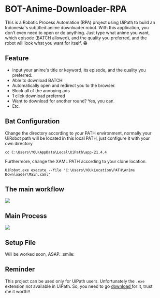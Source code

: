 <h1>BOT-Anime-Downloader-RPA </h1>

This is a Robotic Process Automation (RPA) project using UiPath to build an Indonesia's subtitled anime downloader robot. With this application, you don't even need to open or do anything. Just type what anime you want, which episode (BATCH allowed), and the quality you preferred, and the robot will look what you want for itself. 😁

<h2>Feature</h2>

* Input your anime's title or keyword, its episode, and the quality you preferred.
* Able to download BATCH
* Automatically open and redirect you to the browser.
* Block all of the annoying ads
* 1 click download preferred
* Want to download for another round? Yes, you can.
* Etc. 

<h2>Bat Configuration</h2>

Change the directory according to your PATH environment, normally your UiRobot path will be located in this local PATH, just configure it with your own directory

```cd C:\Users\YOU\AppData\Local\UiPath\app-21.4.4 ```
  
 Furthermore, change the XAML PATH according to your clone location. 

```UiRobot.exe execute --file "C:\Users\YOU\Location\PATH\Anime Downloader\Main.xaml"```
 

<h2>The main workflow</h2>

<img src="https://i.ibb.co/n8ng8N0/main-workflow.png">
<h2>Main Process </h2>
<img src="https://i.ibb.co/xfJXfQC/main-process.png">

<h2>Setup File</h2>
Will be worked soon, ASAP. :smile:

<h2>Reminder</h2>

This project can be used only for UiPath users. Unfortunately the  ```.exe ```  extension not available in UiPath. So, you need to go <a href="https://www.youtube.com/watch?v=3ynB02YC_ds"> download </a> for it, trust me it worth!! 
